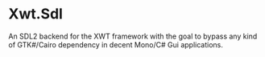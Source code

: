 Xwt.Sdl
=======

An SDL2 backend for the XWT framework with the goal to bypass any kind of GTK#/Cairo dependency in decent Mono/C# Gui applications.
